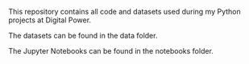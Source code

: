 This repository contains all code and datasets used during my Python projects at Digital Power.

The datasets can be found in the data folder.

The Jupyter Notebooks can be found in the notebooks folder.
